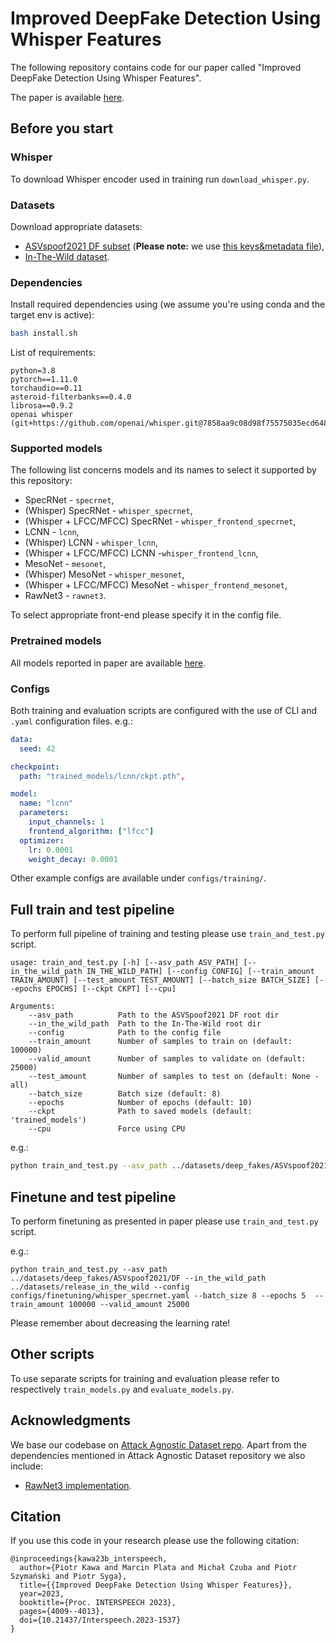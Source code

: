 # Improved DeepFake Detection Using Whisper Features

The following repository contains code for our paper called "Improved DeepFake Detection Using Whisper Features".

The paper is available [here](https://www.isca-speech.org/archive/interspeech_2023/kawa23b_interspeech.html).


## Before you start

### Whisper
To download Whisper encoder used in training run `download_whisper.py`.

### Datasets

Download appropriate datasets:
* [ASVspoof2021 DF subset](https://zenodo.org/record/4835108) (**Please note:** we use [this keys&metadata file](https://www.asvspoof.org/resources/DF-keys-stage-1.tar.gz)),
* [In-The-Wild dataset](https://deepfake-demo.aisec.fraunhofer.de/in_the_wild).



### Dependencies
Install required dependencies using (we assume you're using conda and the target env is active):
```bash
bash install.sh
```

List of requirements:
```
python=3.8
pytorch==1.11.0
torchaudio==0.11
asteroid-filterbanks==0.4.0
librosa==0.9.2
openai whisper (git+https://github.com/openai/whisper.git@7858aa9c08d98f75575035ecd6481f462d66ca27)
```

### Supported models

The following list concerns models and its names to select it supported by this repository:
* SpecRNet - `specrnet`,
* (Whisper) SpecRNet - `whisper_specrnet`,
* (Whisper + LFCC/MFCC) SpecRNet - `whisper_frontend_specrnet`,
* LCNN - `lcnn`,
* (Whisper) LCNN - `whisper_lcnn`,
* (Whisper + LFCC/MFCC) LCNN -`whisper_frontend_lcnn`,
* MesoNet - `mesonet`,
* (Whisper) MesoNet - `whisper_mesonet`,
* (Whisper + LFCC/MFCC) MesoNet - `whisper_frontend_mesonet`,
* RawNet3 - `rawnet3`.

To select appropriate front-end please specify it in the config file.

### Pretrained models

All models reported in paper are available [here](https://drive.google.com/drive/folders/1YWMC64MW4HjGUX1fnBaMkMIGgAJde9Ch?usp=sharing).

### Configs

Both training and evaluation scripts are configured with the use of CLI and `.yaml` configuration files.
e.g.:
```yaml
data:
  seed: 42

checkpoint: 
  path: "trained_models/lcnn/ckpt.pth",

model:
  name: "lcnn"
  parameters:
    input_channels: 1
    frontend_algorithm: ["lfcc"]
  optimizer:
    lr: 0.0001
    weight_decay: 0.0001
```

Other example configs are available under `configs/training/`.

## Full train and test pipeline 

To perform full pipeline of training and testing please use `train_and_test.py` script.

```
usage: train_and_test.py [-h] [--asv_path ASV_PATH] [--in_the_wild_path IN_THE_WILD_PATH] [--config CONFIG] [--train_amount TRAIN_AMOUNT] [--test_amount TEST_AMOUNT] [--batch_size BATCH_SIZE] [--epochs EPOCHS] [--ckpt CKPT] [--cpu]

Arguments: 
    --asv_path          Path to the ASVSpoof2021 DF root dir
    --in_the_wild_path  Path to the In-The-Wild root dir
    --config            Path to the config file
    --train_amount      Number of samples to train on (default: 100000)
    --valid_amount      Number of samples to validate on (default: 25000)
    --test_amount       Number of samples to test on (default: None - all)
    --batch_size        Batch size (default: 8)
    --epochs            Number of epochs (default: 10)
    --ckpt              Path to saved models (default: 'trained_models')
    --cpu               Force using CPU
```

e.g.:
```bash
python train_and_test.py --asv_path ../datasets/deep_fakes/ASVspoof2021/DF --in_the_wild_path ../datasets/release_in_the_wild --config configs/training/whisper_specrnet.yaml --batch_size 8 --epochs 10 --train_amount 100000 --test_amount 25000
```


## Finetune and test pipeline

To perform finetuning as presented in paper please use `train_and_test.py` script.

e.g.:
```
python train_and_test.py --asv_path ../datasets/deep_fakes/ASVspoof2021/DF --in_the_wild_path ../datasets/release_in_the_wild --config configs/finetuning/whisper_specrnet.yaml --batch_size 8 --epochs 5  --train_amount 100000 --valid_amount 25000
```
Please remember about decreasing the learning rate!


## Other scripts

To use separate scripts for training and evaluation please refer to respectively `train_models.py` and `evaluate_models.py`.


## Acknowledgments

We base our codebase on [Attack Agnostic Dataset repo](https://github.com/piotrkawa/attack-agnostic-dataset).
Apart from the dependencies mentioned in Attack Agnostic Dataset repository we also include: 
* [RawNet3 implementation](https://github.com/Jungjee/RawNet).



## Citation

If you use this code in your research please use the following citation:
```
@inproceedings{kawa23b_interspeech,
  author={Piotr Kawa and Marcin Plata and Michał Czuba and Piotr Szymański and Piotr Syga},
  title={{Improved DeepFake Detection Using Whisper Features}},
  year=2023,
  booktitle={Proc. INTERSPEECH 2023},
  pages={4009--4013},
  doi={10.21437/Interspeech.2023-1537}
}
```
